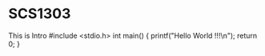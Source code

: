 # SCS1303
This is Intro
#include <stdio.h>
int main() {
  printf("Hello World !!!\n");
  return 0;
}
